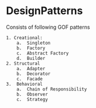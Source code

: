 # DesignPatterns
Consists of following GOF patterns
```
1. Creational:
	a.	Singleton
	b.	Factory
	c.	Abstract Factory
	d.	Builder
2. Structural
	a.	Adapter
	b.	Decorator
	c.	Facade
3.	Behavioral
	a.	Chain of Responsibility
	b.	Observer
	c.	Strategy
